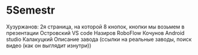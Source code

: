 # 5Semestr
Хузуржанов:
2я страница, на которой 8 кнопок, кнопки мы возьмем в презентации
Островский VS code
Назиров RoboFlow
Кочунов Android studio
Калакуцкий Описание завода (ссылки на реальные заводы, поиск видео (как он выглядит изнутри))
